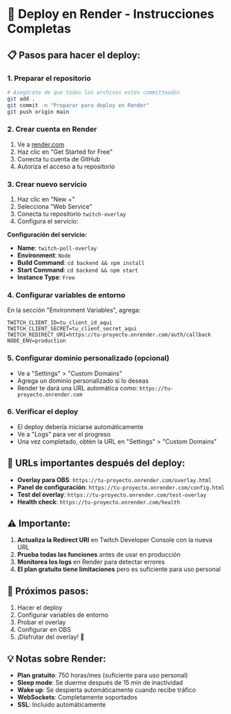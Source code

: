 # 🚀 Deploy en Render - Instrucciones Completas

## 📋 Pasos para hacer el deploy:

### 1. **Preparar el repositorio**

```bash
# Asegúrate de que todos los archivos estén committeados
git add .
git commit -m "Preparar para deploy en Render"
git push origin main
```

### 2. **Crear cuenta en Render**

1. Ve a [render.com](https://render.com)
2. Haz clic en "Get Started for Free"
3. Conecta tu cuenta de GitHub
4. Autoriza el acceso a tu repositorio

### 3. **Crear nuevo servicio**

1. Haz clic en "New +"
2. Selecciona "Web Service"
3. Conecta tu repositorio `twitch-overlay`
4. Configura el servicio:

**Configuración del servicio:**

- **Name**: `twitch-poll-overlay`
- **Environment**: `Node`
- **Build Command**: `cd backend && npm install`
- **Start Command**: `cd backend && npm start`
- **Instance Type**: `Free`

### 4. **Configurar variables de entorno**

En la sección "Environment Variables", agrega:

```
TWITCH_CLIENT_ID=tu_client_id_aqui
TWITCH_CLIENT_SECRET=tu_client_secret_aqui
TWITCH_REDIRECT_URI=https://tu-proyecto.onrender.com/auth/callback
NODE_ENV=production
```

### 5. **Configurar dominio personalizado (opcional)**

- Ve a "Settings" > "Custom Domains"
- Agrega un dominio personalizado si lo deseas
- Render te dará una URL automática como: `https://tu-proyecto.onrender.com`

### 6. **Verificar el deploy**

- El deploy debería iniciarse automáticamente
- Ve a "Logs" para ver el progreso
- Una vez completado, obtén la URL en "Settings" > "Custom Domains"

## 🔧 URLs importantes después del deploy:

- **Overlay para OBS**: `https://tu-proyecto.onrender.com/overlay.html`
- **Panel de configuración**: `https://tu-proyecto.onrender.com/config.html`
- **Test del overlay**: `https://tu-proyecto.onrender.com/test-overlay`
- **Health check**: `https://tu-proyecto.onrender.com/health`

## ⚠️ Importante:

1. **Actualiza la Redirect URI** en Twitch Developer Console con la nueva URL
2. **Prueba todas las funciones** antes de usar en producción
3. **Monitorea los logs** en Render para detectar errores
4. **El plan gratuito tiene limitaciones** pero es suficiente para uso personal

## 🎯 Próximos pasos:

1. Hacer el deploy
2. Configurar variables de entorno
3. Probar el overlay
4. Configurar en OBS
5. ¡Disfrutar del overlay! 🎉

## 💡 Notas sobre Render:

- **Plan gratuito**: 750 horas/mes (suficiente para uso personal)
- **Sleep mode**: Se duerme después de 15 min de inactividad
- **Wake up**: Se despierta automáticamente cuando recibe tráfico
- **WebSockets**: Completamente soportados
- **SSL**: Incluido automáticamente

